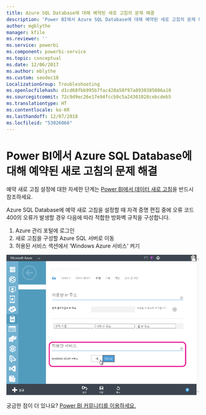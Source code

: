 ```yaml
---
title: Azure SQL Database에 대해 예약된 새로 고침의 문제 해결
description: 'Power BI에서 Azure SQL Database에 대해 예약된 새로 고침의 문제 해결 '
author: mgblythe
manager: kfile
ms.reviewer: ''
ms.service: powerbi
ms.component: powerbi-service
ms.topic: conceptual
ms.date: 12/06/2017
ms.author: mblythe
ms.custom: seodec18
LocalizationGroup: Troubleshooting
ms.openlocfilehash: d1cd68fbb995b7fac420a50f97a8930385086a10
ms.sourcegitcommit: 72c9d9ec26e17e94fccb9c5a24301028cebcdeb5
ms.translationtype: HT
ms.contentlocale: ko-KR
ms.lasthandoff: 12/07/2018
ms.locfileid: "53026066"
---
```

# <a name="troubleshooting-scheduled-refresh-for-azure-sql-databases-in-power-bi"></a>Power BI에서 Azure SQL Database에 대해 예약된 새로 고침의 문제 해결 
예약 새로 고침 설정에 대한 자세한 단계는 [Power BI에서 데이터 새로 고침](refresh-data.md)을 반드시 참조하세요.

Azure SQL Database에 예약 새로 고침을 설정할 때 자격 증명 편집 중에 오류 코드 400의 오류가 발생할 경우 다음에 따라 적합한 방화벽 규칙을 구성합니다.

1. Azure 관리 포털에 로그인
2. 새로 고침을 구성할 Azure SQL 서버로 이동
3. 허용된 서비스 섹션에서 ‘Windows Azure 서비스’ 켜기

![Azure에서 허용된 서비스](media/service-admin-troubleshooting-scheduled-refresh-azure-sql-databases/azurerefresh.png)  

궁금한 점이 더 있나요? [Power BI 커뮤니티를 이용하세요.](http://community.powerbi.com/)

